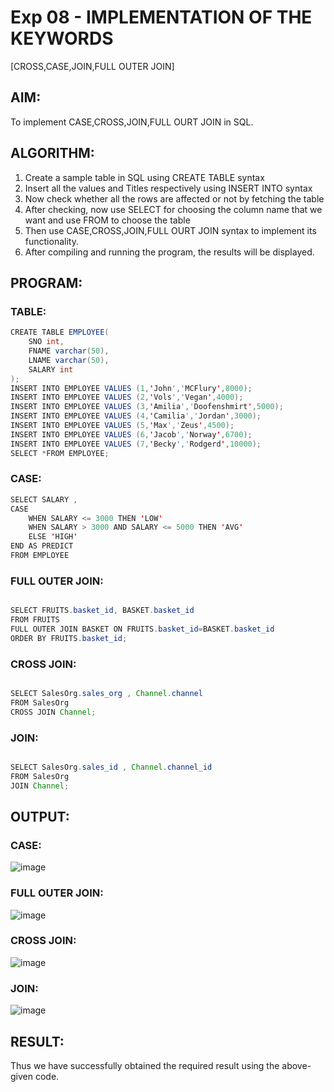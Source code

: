 # Exp 08 - IMPLEMENTATION OF THE KEYWORDS
[CROSS,CASE,JOIN,FULL OUTER JOIN]

## AIM:

To implement CASE,CROSS,JOIN,FULL OURT JOIN in SQL.

## ALGORITHM:

1) Create a sample table in SQL using CREATE TABLE syntax
2) Insert all the values and Titles respectively using INSERT INTO syntax
3) Now check whether all the rows are affected or not by fetching the table
4) After checking, now use SELECT for choosing the column name that we want and use FROM to choose the table
5) Then use CASE,CROSS,JOIN,FULL OURT JOIN syntax to implement its functionality.
6) After compiling and running the program, the results will be displayed.

## PROGRAM:

### TABLE:

```java
CREATE TABLE EMPLOYEE(
 	SNO int,
	FNAME varchar(50),
  	LNAME varchar(50),
	SALARY int
);
INSERT INTO EMPLOYEE VALUES (1,'John','MCFlury',8000);
INSERT INTO EMPLOYEE VALUES (2,'Vols','Vegan',4000);
INSERT INTO EMPLOYEE VALUES (3,'Amilia','Doofenshmirt',5000);
INSERT INTO EMPLOYEE VALUES (4,'Camilia','Jordan',3000);
INSERT INTO EMPLOYEE VALUES (5,'Max','Zeus',4500);
INSERT INTO EMPLOYEE VALUES (6,'Jacob','Norway',6700);
INSERT INTO EMPLOYEE VALUES (7,'Becky','Rodgerd',10000);
SELECT *FROM EMPLOYEE;

```

### CASE:

```java
SELECT SALARY ,
CASE
	WHEN SALARY <= 3000 THEN 'LOW'
    WHEN SALARY > 3000 AND SALARY <= 5000 THEN 'AVG'
    ELSE 'HIGH'
END AS PREDICT
FROM EMPLOYEE
```

### FULL OUTER JOIN:

```java

SELECT FRUITS.basket_id, BASKET.basket_id
FROM FRUITS
FULL OUTER JOIN BASKET ON FRUITS.basket_id=BASKET.basket_id
ORDER BY FRUITS.basket_id;

```
### CROSS JOIN:

```java

SELECT SalesOrg.sales_org , Channel.channel
FROM SalesOrg
CROSS JOIN Channel;

```

### JOIN:
```java

SELECT SalesOrg.sales_id , Channel.channel_id
FROM SalesOrg
JOIN Channel;

```

## OUTPUT:

### CASE:

![image](https://github.com/gpavithra673/Exp-8-Implement-the-keyword-Case-Cross-Join-full-outer-join/assets/93427264/cf47cafb-de6a-401c-8cab-2541bff11028)

### FULL OUTER JOIN:

![image](https://github.com/gpavithra673/Exp-8-Implement-the-keyword-Case-Cross-Join-full-outer-join/assets/93427264/cd037ed7-6efb-425a-8c60-46bee5e6a5f6)

### CROSS JOIN:

![image](https://github.com/gpavithra673/Exp-8-Implement-the-keyword-Case-Cross-Join-full-outer-join/assets/93427264/6915d8dc-6366-4a0e-9272-326160969f65)

### JOIN:

![image](https://github.com/gpavithra673/Exp-8-Implement-the-keyword-Case-Cross-Join-full-outer-join/assets/93427264/642882eb-b94e-46e6-8609-b170061be90c)

## RESULT:

Thus we have successfully obtained the required result using the above-given code.

